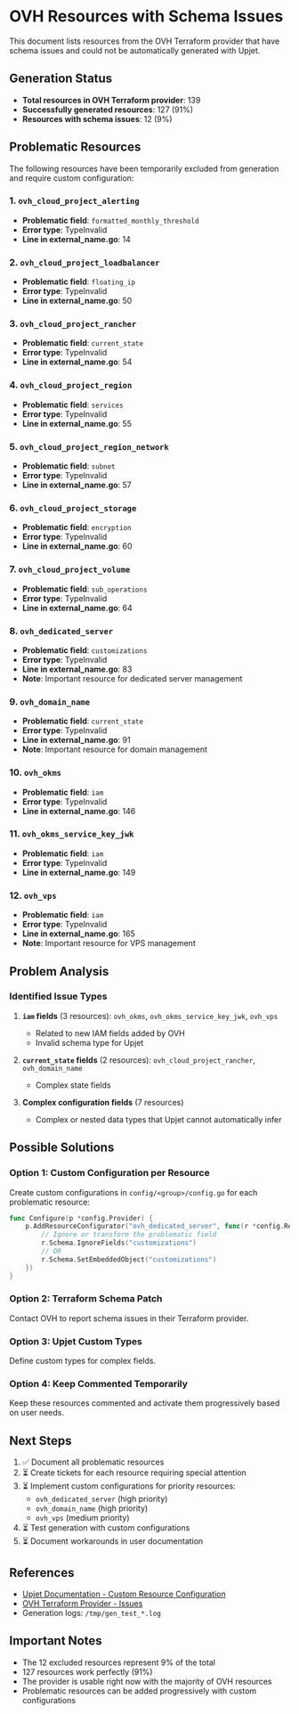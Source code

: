 # OVH Resources with Schema Issues

This document lists resources from the OVH Terraform provider that have schema issues and could not be automatically generated with Upjet.

## Generation Status

- **Total resources in OVH Terraform provider**: 139
- **Successfully generated resources**: 127 (91%)
- **Resources with schema issues**: 12 (9%)

## Problematic Resources

The following resources have been temporarily excluded from generation and require custom configuration:

### 1. `ovh_cloud_project_alerting`
- **Problematic field**: `formatted_monthly_threshold`
- **Error type**: TypeInvalid
- **Line in external_name.go**: 14

### 2. `ovh_cloud_project_loadbalancer`
- **Problematic field**: `floating_ip`
- **Error type**: TypeInvalid
- **Line in external_name.go**: 50

### 3. `ovh_cloud_project_rancher`
- **Problematic field**: `current_state`
- **Error type**: TypeInvalid
- **Line in external_name.go**: 54

### 4. `ovh_cloud_project_region`
- **Problematic field**: `services`
- **Error type**: TypeInvalid
- **Line in external_name.go**: 55

### 5. `ovh_cloud_project_region_network`
- **Problematic field**: `subnet`
- **Error type**: TypeInvalid
- **Line in external_name.go**: 57

### 6. `ovh_cloud_project_storage`
- **Problematic field**: `encryption`
- **Error type**: TypeInvalid
- **Line in external_name.go**: 60

### 7. `ovh_cloud_project_volume`
- **Problematic field**: `sub_operations`
- **Error type**: TypeInvalid
- **Line in external_name.go**: 64

### 8. `ovh_dedicated_server`
- **Problematic field**: `customizations`
- **Error type**: TypeInvalid
- **Line in external_name.go**: 83
- **Note**: Important resource for dedicated server management

### 9. `ovh_domain_name`
- **Problematic field**: `current_state`
- **Error type**: TypeInvalid
- **Line in external_name.go**: 91
- **Note**: Important resource for domain management

### 10. `ovh_okms`
- **Problematic field**: `iam`
- **Error type**: TypeInvalid
- **Line in external_name.go**: 146

### 11. `ovh_okms_service_key_jwk`
- **Problematic field**: `iam`
- **Error type**: TypeInvalid
- **Line in external_name.go**: 149

### 12. `ovh_vps`
- **Problematic field**: `iam`
- **Error type**: TypeInvalid
- **Line in external_name.go**: 165
- **Note**: Important resource for VPS management

## Problem Analysis

### Identified Issue Types

1. **`iam` fields** (3 resources): `ovh_okms`, `ovh_okms_service_key_jwk`, `ovh_vps`
   - Related to new IAM fields added by OVH
   - Invalid schema type for Upjet

2. **`current_state` fields** (2 resources): `ovh_cloud_project_rancher`, `ovh_domain_name`
   - Complex state fields

3. **Complex configuration fields** (7 resources)
   - Complex or nested data types that Upjet cannot automatically infer

## Possible Solutions

### Option 1: Custom Configuration per Resource

Create custom configurations in `config/<group>/config.go` for each problematic resource:

```go
func Configure(p *config.Provider) {
    p.AddResourceConfigurator("ovh_dedicated_server", func(r *config.Resource) {
        // Ignore or transform the problematic field
        r.Schema.IgnoreFields("customizations")
        // OR
        r.Schema.SetEmbeddedObject("customizations")
    })
}
```

### Option 2: Terraform Schema Patch

Contact OVH to report schema issues in their Terraform provider.

### Option 3: Upjet Custom Types

Define custom types for complex fields.

### Option 4: Keep Commented Temporarily

Keep these resources commented and activate them progressively based on user needs.

## Next Steps

1. ✅ Document all problematic resources
2. ⏳ Create tickets for each resource requiring special attention
3. ⏳ Implement custom configurations for priority resources:
   - `ovh_dedicated_server` (high priority)
   - `ovh_domain_name` (high priority)
   - `ovh_vps` (medium priority)
4. ⏳ Test generation with custom configurations
5. ⏳ Document workarounds in user documentation

## References

- [Upjet Documentation - Custom Resource Configuration](https://github.com/crossplane/upjet/blob/main/docs/configuring-a-resource.md)
- [OVH Terraform Provider - Issues](https://github.com/ovh/terraform-provider-ovh/issues)
- Generation logs: `/tmp/gen_test_*.log`

## Important Notes

- The 12 excluded resources represent 9% of the total
- 127 resources work perfectly (91%)
- The provider is usable right now with the majority of OVH resources
- Problematic resources can be added progressively with custom configurations
